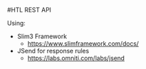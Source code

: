 #HTL REST API

Using: 
 - Slim3 Framework
   * https://www.slimframework.com/docs/
 - JSend for response rules
   * https://labs.omniti.com/labs/jsend